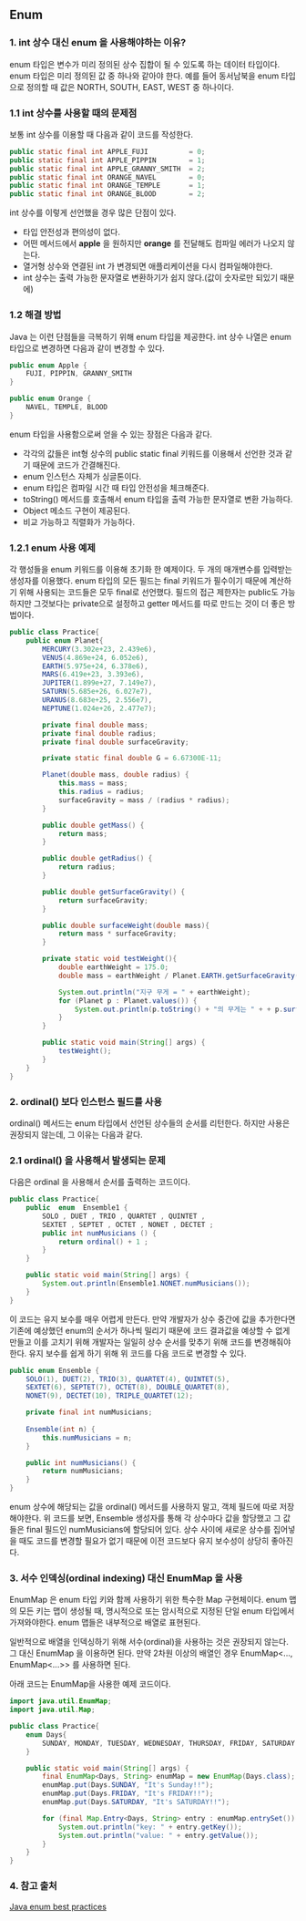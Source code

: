 ## Enum

### 1. int 상수 대신 enum 을 사용해야하는 이유?

enum 타입은 변수가 미리 정의된 상수 집합이 될 수 있도록 하는 데이터 타입이다. enum 타입은 미리 정의된
값 중 하나와 같아야 한다. 예를 들어 동서남북을 enum 타입으로 정의할 때 값은 NORTH, SOUTH, EAST, WEST 중 하나이다.

### 1.1 int 상수를 사용할 때의 문제점


보통 int 상수를 이용할 때 다음과 같이 코드를 작성한다.
```java
public static final int APPLE_FUJI          = 0;
public static final int APPLE_PIPPIN        = 1;
public static final int APPLE_GRANNY_SMITH  = 2;
public static final int ORANGE_NAVEL        = 0;
public static final int ORANGE_TEMPLE       = 1;
public static final int ORANGE_BLOOD        = 2;
```
int 상수를 이렇게 선언했을 경우 많은 단점이 있다.

- 타입 안전성과 편의성이 없다.
- 어떤 메서드에서 **apple** 을 원하지만 **orange** 를 전달해도 컴파일 에러가 나오지 않는다.
- 열거형 상수와 연결된 int 가 변경되면 애플리케이션을 다시 컴파일해야한다.
- int 상수는 출력 가능한 문자열로 변환하기가 쉽지 않다.(값이 숫자로만 되있기 때문에)

### 1.2 해결 방법

Java 는 이런 단점들을 극복하기 위해 enum 타입을 제공한다. int 상수 나열은 enum 타입으로 변경하면 다음과
같이 변경할 수 있다.

```java
public enum Apple {
    FUJI, PIPPIN, GRANNY_SMITH
}

public enum Orange {
    NAVEL, TEMPLE, BLOOD
}
```

enum 타입을 사용함으로써 얻을 수 있는 장점은 다음과 같다.

- 각각의 값들은 int형 상수의 public static final 키워드를 이용해서 선언한 것과 같기 때문에 코드가 간결해진다.
- enum 인스턴스 자체가 싱글톤이다.
- enum 타입은 컴파일 시간 때 타입 안전성을 체크해준다.
- toString() 메서드를 호출해서 enum 타입을 출력 가능한 문자열로 변환 가능하다.
- Object 메소드 구현이 제공된다.
- 비교 가능하고 직렬화가 가능하다.

### 1.2.1 enum 사용 예제

각 행성들을 enum 키워드를 이용해 초기화 한 예제이다. 두 개의 매개변수를 입력받는 생성자를 이용했다.
enum 타입의 모든 필드는 final 키워드가 필수이기 때문에 계산하기 위해 사용되는 코드들은 모두 final로 선언했다.
필드의 접근 제한자는 public도 가능하지만 그것보다는 private으로 설정하고 getter 메서드를 따로 만드는 것이
더 좋은 방법이다.

```java
public class Practice{
    public enum Planet{
        MERCURY(3.302e+23, 2.439e6),
        VENUS(4.869e+24, 6.052e6),
        EARTH(5.975e+24, 6.378e6),
        MARS(6.419e+23, 3.393e6),
        JUPITER(1.899e+27, 7.149e7),
        SATURN(5.685e+26, 6.027e7),
        URANUS(8.683e+25, 2.556e7),
        NEPTUNE(1.024e+26, 2.477e7);

        private final double mass;
        private final double radius;
        private final double surfaceGravity;

        private static final double G = 6.67300E-11;

        Planet(double mass, double radius) {
            this.mass = mass;
            this.radius = radius;
            surfaceGravity = mass / (radius * radius);
        }

        public double getMass() {
            return mass;
        }

        public double getRadius() {
            return radius;
        }

        public double getSurfaceGravity() {
            return surfaceGravity;
        }

        public double surfaceWeight(double mass){
            return mass * surfaceGravity;
        }

        private static void testWeight(){
            double earthWeight = 175.0;
            double mass = earthWeight / Planet.EARTH.getSurfaceGravity();

            System.out.println("지구 무게 = " + earthWeight);
            for (Planet p : Planet.values()) {
                System.out.println(p.toString() + "의 무게는 " + + p.surfaceWeight(mass) + "이다." );
            }
        }

        public static void main(String[] args) {
            testWeight();
        }
    }
}
```

### 2. ordinal() 보다 인스턴스 필드를 사용

ordinal() 메서드는 enum 타입에서 선언된 상수들의 순서를 리턴한다. 하지만 사용은 권장되지 않는데,
그 이유는 다음과 같다.

### 2.1 ordinal() 을 사용해서 발생되는 문제

다음은 ordinal 을 사용해서 순서를 출력하는 코드이다.
```java
public class Practice{
    public  enum  Ensemble1 {
        SOLO , DUET , TRIO , QUARTET , QUINTET ,
        SEXTET , SEPTET , OCTET , NONET , DECTET ;
        public int numMusicians () {
            return ordinal() + 1 ;
        }
    }

    public static void main(String[] args) {
        System.out.println(Ensemble1.NONET.numMusicians());
    }
}
```

이 코드는 유지 보수를 매우 어렵게 만든다. 만약 개발자가 상수 중간에 값을 추가한다면 기존에 예상했던 enum의 순서가
하나씩 밀리기 때문에 코드 결과값을 예상할 수 없게 만들고 이를 고치기 위해 개발자는
일일히 상수 순서를 맞추기 위해 코드를 변경해줘야한다. 유지 보수를 쉽게 하기 위해 위 코드를 다음 코드로 변경할 수 있다.

```java
public enum Ensemble {
    SOLO(1), DUET(2), TRIO(3), QUARTET(4), QUINTET(5),
    SEXTET(6), SEPTET(7), OCTET(8), DOUBLE_QUARTET(8),
    NONET(9), DECTET(10), TRIPLE_QUARTET(12);

    private final int numMusicians;
    
    Ensemble(int n) {
        this.numMusicians = n;
    }

    public int numMusicians() {
        return numMusicians;
    }
}
```
enum 상수에 해당되는 값을 ordinal() 메서드를 사용하지 말고, 객체 필드에 따로 저장해야한다. 위 코드를 보면,
Ensemble 생성자를 통해 각 상수마다 값을 할당했고 그 값들은 final 필드인 numMusicians에 할당되어 있다. 상수 사이에
새로운 상수를 집어넣을 때도 코드를 변경할 필요가 없기 때문에 이전 코드보다 유지 보수성이 상당히 좋아진다.


### 3. 서수 인덱싱(ordinal indexing) 대신 EnumMap 을 사용

EnumMap 은 enum 타입 키와 함께 사용하기 위한 특수한 Map 구현체이다. enum 맵의 모든 키는
맵이 생성될 때, 명시적으로 또는 암시적으로 지정된 단일 enum 타입에서 가져와야한다. enum 맵들은
내부적으로 배열로 표현된다.

일반적으로 배열을 인덱싱하기 위해 서수(ordinal)을 사용하는 것은 권장되지 않는다. 그 대신 EnumMap 을 이용하면
된다. 만약 2차원 이상의 배열인 경우 EnumMap<..., EnumMap<...>> 를 사용하면 된다.

아래 코드는 EnumMap을 사용한 예제 코드이다.
```java
import java.util.EnumMap;
import java.util.Map;

public class Practice{
    enum Days{
        SUNDAY, MONDAY, TUESDAY, WEDNESDAY, THURSDAY, FRIDAY, SATURDAY
    }

    public static void main(String[] args) {
        final EnumMap<Days, String> enumMap = new EnumMap(Days.class);
        enumMap.put(Days.SUNDAY, "It's Sunday!!");
        enumMap.put(Days.FRIDAY, "It's FRIDAY!!");
        enumMap.put(Days.SATURDAY, "It's SATURDAY!!");

        for (final Map.Entry<Days, String> entry : enumMap.entrySet()) {
            System.out.println("key: " + entry.getKey());
            System.out.println("value: " + entry.getValue());
        }
    }
}
```


### 4. 참고 출처

[Java enum best practices](https://www.javaguides.net/2018/09/java-enums-and-annotations-best.html)


